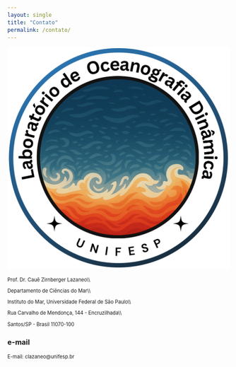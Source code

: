 ```yaml
---
layout: single
title: "Contato"
permalink: /contato/
---
```


![Logo do LOD](assets/images/LOD_logo_lr.png)


<p style="font-size: 0.8em;">Prof. Dr. Cauê Zirnberger Lazaneo\\
</p>
<p style="font-size: 0.8em;">Departamento de Ciências do Mar\\
</p>
<p style="font-size: 0.8em;">Instituto do Mar, Universidade Federal de São Paulo\\
</p>
<p style="font-size: 0.8em;">Rua Carvalho de Mendonça, 144 - Encruzilhada\\
</p>
<p style="font-size: 0.8em;">Santos/SP - Brasil  11070-100
</p>

### e-mail 
<p style="font-size: 0.8em;">E-mail: clazaneo@unifesp.br
</p>
